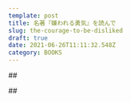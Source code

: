 ```yaml
---
template: post
title: 名著『嫌われる勇気』を読んで
slug: the-courage-to-be-disliked
draft: true
date: 2021-06-26T11:11:32.548Z
category: BOOKS
---
```

\## 



\##